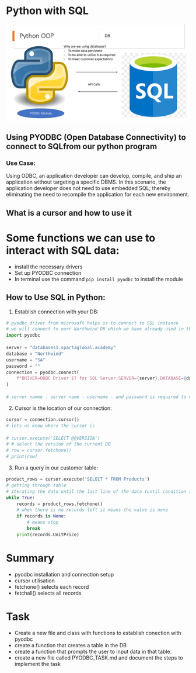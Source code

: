 # Python with SQL
 ![](diagram.png)
 ## Using PYODBC (Open Database Connectivity) to connect to SQLfrom our python program
 ### Use Case:
 Using ODBC, an application developer can develop, compile, and ship an application without targeting a specific DBMS. In this scenario, the application developer does not need to use embedded SQL; thereby eliminating the need to recompile the application for each new environment.

 ## What is a cursor and how to use it 
 # Some functions we can use to interact with SQL data:
- install the necessary drivers
- Set up PYODBC connection
- In terminal use the command `pip install pyodbc` to install the module 


## How to Use SQL in Python:
1. Establish connection with your DB:
```python
# pyodbc driver from microsoft helps us to connect to SQL instance
# we will connect to ourr Northwind DB which we have already used in the SQL week
import pyodbc

server = "databases1.spartaglobal.academy"
database = "Northwind"
username = "SA"
password = ""
connection = pyodbc.connect(
    f"DRIVER=ODBC Driver 17 for SQL Server;SERVER={server};DATABASE={database};UID={username};PWD={password}"
)

# server namme - server name - username - and password is required to connect to pyodbc 
```

2. Cursor is the location of our connection:
```python
cursor = connection.cursor()
# lets us know where the cursor is 

# cursor.execute('SELECT @@VERSION')
# # select the version of the current DB
# row = cursor.fetchone()
# print(row)
```

3. Run a query in our customer table: 

```python
product_rows = cursor.execute('SELECT * FROM Products')
# getting through table 
# iterating the data until the last line of the data (until condition is false)
while True:
    records = product_rows.fetchone()
    # when there is no records left it means the value is none
    if records is None:
        # means stop 
        break 
    print(records.UnitPrice)
```

# Summary 
- pyodbc installation and connection setup 
- cursor utilisation
- fetchone() selects each record
- fetchall() selects all records 


# Task 
- Create a new file and class with functions to establish conection with pyodbc
- create a function that creates a table in the DB
- create a function that prompts the user to input data in that table. 
- create a new file called PYODBC_TASK.md and document the steps to implement the task
